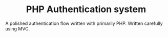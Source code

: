 <h1 align="center">
PHP Authentication system
</h1>

A polished authentication flow written with primarily PHP. Written carefully using MVC.
